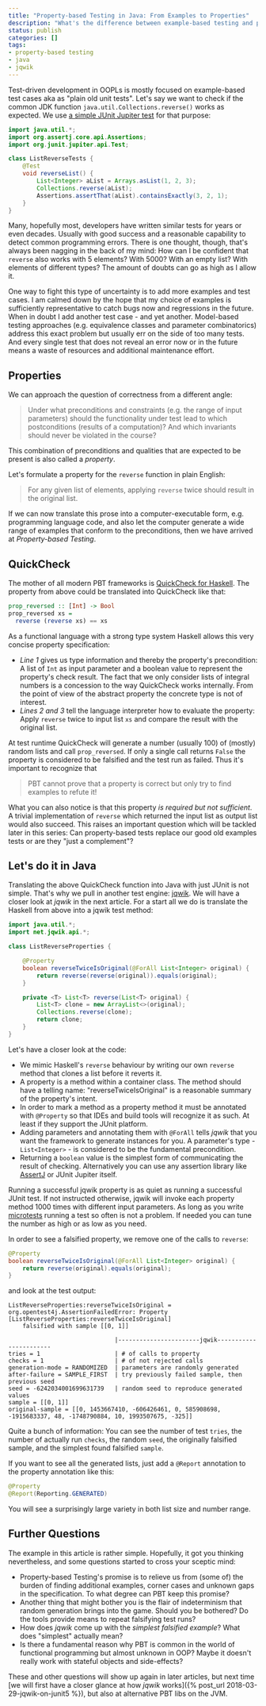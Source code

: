 ```yaml
---
title: "Property-based Testing in Java: From Examples to Properties"
description: "What's the difference between example-based testing and properties?"
status: publish
categories: []
tags:
- property-based testing
- java
- jqwik
---
```

Test-driven development in OOPLs is mostly focused on example-based test cases aka as "plain old unit tests".
Let's say we want to check if the common JDK function `java.util.Collections.reverse()` works as expected.
We use [a simple JUnit Jupiter test](http://junit.org/junit5/docs/current/user-guide/) for that purpose:

```java
import java.util.*;
import org.assertj.core.api.Assertions;
import org.junit.jupiter.api.Test;

class ListReverseTests {
    @Test
    void reverseList() {
        List<Integer> aList = Arrays.asList(1, 2, 3);
        Collections.reverse(aList);
        Assertions.assertThat(aList).containsExactly(3, 2, 1);
    }
}
```   

Many, hopefully most, developers have written similar tests for years or even decades.
Usually with good success and a reasonable capability to detect common programming errors.
There is one thought, though, that's always been nagging in the back of my mind:
How can I be confident that `reverse` also works with 5 elements? With 5000? With an empty list?
With elements of different types? The amount of doubts can go as high as I allow it.

One way to fight this type of uncertainty is to add more examples and test cases.
I am calmed down by the hope that my choice of examples is sufficiently representative to
catch bugs now and regressions in the future. When in doubt I add another test case - and yet another.
Model-based testing approaches (e.g. equivalence classes and parameter combinatorics)
address this exact problem but usually err on the side of too many tests.
And every single test that does not reveal an error now or in the future means a waste of resources
and additional maintenance effort.

## Properties

We can approach the question of correctness from a different angle:

> Under what preconditions and constraints (e.g. the range of input parameters)
> should the functionality under test lead to which postconditions (results of a computation)?
> And which invariants should never be violated in the course?

This combination of preconditions and qualities that are expected to be present
is also called a _property_.

Let's formulate a property for the `reverse` function in plain English:

> For any given list of elements, applying `reverse` twice should result in the original list.

If we can now translate this prose into a computer-executable form, e.g. programming language code,
and also let the computer generate a wide range of examples that conform to the preconditions,
then we have arrived at _Property-based Testing_.

## QuickCheck

The mother of all modern PBT frameworks is
[QuickCheck for Haskell](https://hackage.haskell.org/package/QuickCheck).
The property from above could be translated into QuickCheck like that:

```haskell
prop_reversed :: [Int] -> Bool
prop_reversed xs =             
  reverse (reverse xs) == xs
```

As a functional language with a strong type system Haskell allows this very concise property specification:

- _Line 1_ gives us type information and thereby the property's precondition:
  A list of `Int` as input parameter and a boolean value to represent the property's check result.
  The fact that we only consider lists of integral numbers is a concession to the way QuickCheck works internally.
  From the point of view of the abstract property the concrete type is not of interest.
- _Lines 2 and 3_ tell the language interpreter how to evaluate the property: Apply `reverse` twice to
  input list `xs` and compare the result with the original list.

At test runtime QuickCheck will generate a number (usually 100) of (mostly) random lists
and call `prop_reversed`. If only a single call returns `False` the property is considered to be
falsified and the test run as failed. Thus it's important to recognize that

> PBT cannot prove that a property is correct but only try to find examples to refute it!

What you can also notice is that this property _is required but not sufficient_.
A trivial implementation of `reverse` which returned the input list as output list would
also succeed. This raises an important question which will be
tackled later in this series: Can property-based tests replace our good old examples tests
or are they "just a complement"?

## Let's do it in Java

Translating the above QuickCheck function into Java with just JUnit is not simple.
That's why we pull in another test engine: [jqwik](https://jqwik.net).
We will have a closer look at _jqwik_ in the next article.
For a start all we do is translate the Haskell from above into a jqwik test method:

```java
import java.util.*;
import net.jqwik.api.*;

class ListReverseProperties {

	@Property
	boolean reverseTwiceIsOriginal(@ForAll List<Integer> original) {
		return reverse(reverse(original)).equals(original);
	}

	private <T> List<T> reverse(List<T> original) {
		List<T> clone = new ArrayList<>(original);
		Collections.reverse(clone);
		return clone;
	}
}
```

Let's have a closer look at the code:

- We mimic Haskell's `reverse` behaviour by writing our own `reverse` method
  that clones a list before it reverts it.
- A property is a method within a container class.
  The method should have a telling name: "reverseTwiceIsOriginal" is a reasonable summary
  of the property's intent.
- In order to mark a method as a property method it must be annotated with `@Property`
  so that IDEs and build tools will recognize it as such. At least if they support the JUnit platform.
- Adding parameters and annotating them with `@ForAll` tells _jqwik_ that you
  want the framework to generate instances for you. A parameter's type - `List<Integer>` -
  is considered to be the fundamental precondition.
- Returning a `boolean` value is the simplest form of communicating the result of checking.
  Alternatively you can use any assertion library like
  [AssertJ](https://joel-costigliola.github.io/assertj/) or JUnit Jupiter itself.

Running a successful jqwik property is as quiet as running a successful JUnit test.
If not instructed otherwise, jqwik will invoke each property method 1000 times with different
input parameters. As long as you write [microtests](https://www.industriallogic.com/blog/history-microtests/)
running a test so often is not a problem. If needed you can tune the number as high or as low as you need.

In order to see a falsified property, we remove one of the calls to `reverse`:

```java
@Property
boolean reverseTwiceIsOriginal(@ForAll List<Integer> original) {
    return reverse(original).equals(original);
}
```

and look at the test output:   

```
ListReverseProperties:reverseTwiceIsOriginal =
org.opentest4j.AssertionFailedError: Property [ListReverseProperties:reverseTwiceIsOriginal]
    falsified with sample [[0, 1]]

                              |-----------------------jqwik-----------------------
tries = 1                     | # of calls to property
checks = 1                    | # of not rejected calls
generation-mode = RANDOMIZED  | parameters are randomly generated
after-failure = SAMPLE_FIRST  | try previously failed sample, then previous seed
seed = -6242034001699631739   | random seed to reproduce generated values
sample = [[0, 1]]
original-sample = [[0, 1453667410, -606426461, 0, 585908698, -1915683337, 48, -1748790884, 10, 1993507675, -325]]
```

Quite a bunch of information: You can see the number of test `tries`,
the number of actually run `checks`, the random `seed`, the originally falsified sample,
and the simplest found falsified `sample`.

If you want to see all the generated lists, just add a `@Report` annotation
to the property annotation like this:

```java
@Property
@Report(Reporting.GENERATED)
```

You will see a surprisingly large variety in both list size and number range.

## Further Questions

The example in this article is rather simple. Hopefully, it got you
thinking nevertheless, and some questions started to cross your sceptic mind:

- Property-based Testing's promise is to relieve us from (some of) the burden of finding
  additional examples, corner cases and unknown gaps in the specification.
  To what degree can PBT keep this promise?
- Another thing that might bother you is the flair of indeterminism that random
  generation brings into the game. Should you be bothered? Do the tools
  provide means to repeat falsifying test runs?
- How does _jqwik_ come up with the _simplest falsified example_?
  What does "simplest" actually mean?
- Is there a fundamental reason why PBT is common in the world of functional
  programming but almost unknown in OOP? Maybe it doesn't really work with
  stateful objects and side-effects?

These and other questions will show up again in later articles,
but next time
[we will first have a closer glance at how _jqwik_ works]({% post_url 2018-03-29-jqwik-on-junit5 %}),
but also at alternative PBT libs on the JVM.
